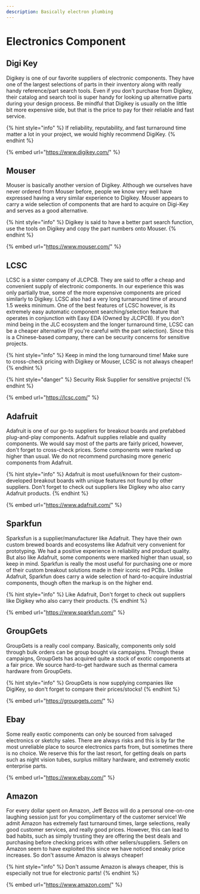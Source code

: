 ```yaml
---
description: Basically electron plumbing
---
```


# Electronics Component

## Digi Key

Digikey is one of our favorite suppliers of electronic components. They have one of the largest selections of parts in their inventory along with really handy reference/part search tools. Even if you don't purchase from Digikey, their catalog and search tool is super handy for looking up alternative parts during your design process. Be mindful that Digikey is usually on the little bit more expensive side, but that is the price to pay for their reliable and fast service.

{% hint style="info" %}
If reliability, reputability, and fast turnaround time matter a lot in your project, we would highly recommend DigiKey.
{% endhint %}

{% embed url="https://www.digikey.com/" %}

## Mouser

Mouser is basically another version of Digikey. Although we ourselves have never ordered from Mouser before, people we know very well have expressed having a very similar experience to Digikey. Mouser appears to carry a wide selection of components that are hard to acquire on Digi-Key and serves as a good alternative.

{% hint style="info" %}
Digikey is said to have a better part search function, use the tools on Digikey and copy the part numbers onto Mouser.
{% endhint %}

{% embed url="https://www.mouser.com/" %}

## LCSC

LCSC is a sister company of JLCPCB. They are said to offer a cheap and convenient supply of electronic components. In our experience this was only partially true, some of the more expensive components are priced similarly to Digikey. LCSC also had a very long turnaround time of around 1.5 weeks minimum. One of the best features of LCSC however, is its extremely easy automatic component searching/selection feature that operates in conjunction with Easy EDA (Owned by JLCPCB). If you don't mind being in the JLC ecosystem and the longer turnaround time, LCSC can be a cheaper alternative (If you're careful with the part selection). Since this is a Chinese-based company, there can be security concerns for sensitive projects.

{% hint style="info" %}
Keep in mind the long turnaround time! Make sure to cross-check pricing with Digikey or Mouser, LCSC is not always cheaper!
{% endhint %}

{% hint style="danger" %}
Security Risk Supplier for sensitive projects!
{% endhint %}

{% embed url="https://lcsc.com/" %}

## Adafruit

Adafruit is one of our go-to suppliers for breakout boards and prefabbed plug-and-play components. Adafruit supplies reliable and quality components. We would say most of the parts are fairly priced, however, don't forget to cross-check prices. Some components were marked up higher than usual. We do not recommend purchasing more generic components from Adafruit.

{% hint style="info" %}
Adafruit is most useful/known for their custom-developed breakout boards with unique features not found by other suppliers. Don't forget to check out suppliers like Digikey who also carry Adafruit products.
{% endhint %}

{% embed url="https://www.adafruit.com/" %}

## Sparkfun

Sparksfun is a supplier/manufacturer like Adafruit. They have their own custom brewed boards and ecosystems like Adafruit very convenient for prototyping. We had a positive experience in reliability and product quality. But also like Adafruit, some components were marked higher than usual, so keep in mind. Sparkfun is really the most useful for purchasing one or more of their custom breakout solutions made in their iconic red PCBs. Unlike Adafruit, Sparkfun does carry a wide selection of hard-to-acquire industrial components, though often the markup is on the higher end.

{% hint style="info" %}
Like Adafruit, Don't forget to check out suppliers like Digikey who also carry their products.
{% endhint %}

{% embed url="https://www.sparkfun.com/" %}

## GroupGets

GroupGets is a really cool company. Basically, components only sold through bulk orders can be group bought via campaigns. Through these campaigns, GroupGets has acquired quite a stock of exotic components at a fair price. We source hard-to-get hardware such as thermal camera hardware from GroupGets.

{% hint style="info" %}
GroupGets is now supplying companies like DigiKey, so don't forget to compare their prices/stocks!
{% endhint %}

{% embed url="https://groupgets.com/" %}

## Ebay

Some really exotic components can only be sourced from salvaged electronics or sketchy sales. There are always risks and this is by far the most unreliable place to source electronics parts from, but sometimes there is no choice. We reserve this for the last resort, for getting deals on parts such as night vision tubes, surplus military hardware, and extremely exotic enterprise parts.

{% embed url="https://www.ebay.com/" %}

## Amazon

For every dollar spent on Amazon, Jeff Bezos will do a personal one-on-one laughing session just for you complimentary of the customer service! We admit Amazon has extremely fast turnaround times, large selections, really good customer services, and really good prices. However, this can lead to bad habits, such as simply trusting they are offering the best deals and purchasing before checking prices with other sellers/suppliers. Sellers on Amazon seem to have exploited this since we have noticed sneaky price increases. So don't assume Amazon is always cheaper!

{% hint style="info" %}
Don't assume Amazon is always cheaper, this is especially not true for electronic parts!
{% endhint %}

{% embed url="https://www.amazon.com/" %}
